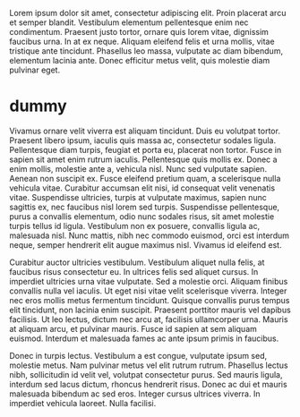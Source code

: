 

Lorem ipsum dolor sit amet, consectetur adipiscing elit. Proin placerat arcu et semper blandit. Vestibulum elementum pellentesque enim nec condimentum. Praesent justo tortor, ornare quis lorem vitae, dignissim faucibus urna. In at ex neque. Aliquam eleifend felis et urna mollis, vitae tristique ante tincidunt. Phasellus leo massa, vulputate ac diam bibendum, elementum lacinia ante. Donec efficitur metus velit, quis molestie diam pulvinar eget.

# dummy 
Vivamus ornare velit viverra est aliquam tincidunt. Duis eu volutpat tortor. Praesent libero ipsum, iaculis quis massa ac, consectetur sodales ligula. Pellentesque diam turpis, feugiat et porta eu, placerat non tortor. Fusce in sapien sit amet enim rutrum iaculis. Pellentesque quis mollis ex. Donec a enim mollis, molestie ante a, vehicula nisl. Nunc sed vulputate sapien. Aenean non suscipit ex. Fusce eleifend pretium quam, a scelerisque nulla vehicula vitae. Curabitur accumsan elit nisi, id consequat velit venenatis vitae. Suspendisse ultricies, turpis at vulputate maximus, sapien nunc sagittis ex, nec faucibus nisl lorem sed turpis. Suspendisse pellentesque, purus a convallis elementum, odio nunc sodales risus, sit amet molestie turpis tellus id ligula. Vestibulum non ex posuere, convallis ligula ac, malesuada nisl. Nunc mattis, nibh nec commodo euismod, orci est interdum neque, semper hendrerit elit augue maximus nisl. Vivamus id eleifend est.

Curabitur auctor ultricies vestibulum. Vestibulum aliquet nulla felis, at faucibus risus consectetur eu. In ultrices felis sed aliquet cursus. In imperdiet ultricies urna vitae vulputate. Sed a molestie orci. Aliquam finibus convallis nulla vel iaculis. Ut eget nisi vitae velit scelerisque viverra. Integer nec eros mollis metus fermentum tincidunt. Quisque convallis purus tempus elit tincidunt, non lacinia enim suscipit. Praesent porttitor mauris vel dapibus facilisis. Ut leo lectus, dictum nec arcu at, facilisis ullamcorper urna. Mauris at aliquam arcu, et pulvinar mauris. Fusce id sapien at sem aliquam euismod. Interdum et malesuada fames ac ante ipsum primis in faucibus.

Donec in turpis lectus. Vestibulum a est congue, vulputate ipsum sed, molestie metus. Nam pulvinar metus vel elit rutrum rutrum. Phasellus lectus nibh, sollicitudin id velit vel, volutpat consectetur purus. Sed mauris ligula, interdum sed lacus dictum, rhoncus hendrerit risus. Donec ac dui et mauris malesuada bibendum ac sed eros. Integer cursus ultrices viverra. In imperdiet vehicula laoreet. Nulla facilisi.
